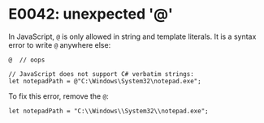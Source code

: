 # E0042: unexpected '@'

In JavaScript, `@` is only allowed in string and template literals. It is a
syntax error to write `@` anywhere else:

    @  // oops

    // JavaScript does not support C# verbatim strings:
    let notepadPath = @"C:\Windows\System32\notepad.exe";

To fix this error, remove the `@`:

    let notepadPath = "C:\\Windows\\System32\\notepad.exe";
